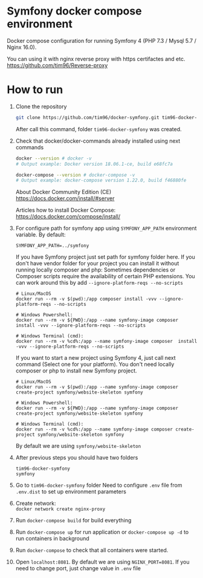 Symfony docker compose environment
==========================

Docker compose configuration for running Symfony 4 (PHP 7.3 / Mysql 5.7 / Nginx 16.0).

You can using it with nginx reverse proxy with https certifactes and etc.  
https://github.com/tim96/Reverse-proxy

# How to run

1. Clone the repository
    ```bash
    git clone https://github.com/tim96/docker-symfony.git tim96-docker-symfony
    ``` 

   After call this command, folder `tim96-docker-symfony` was created.

2. Check that docker/docker-commands already installed using next commands
    ```bash
    docker --version # docker -v
    # Output example: Docker version 18.06.1-ce, build e68fc7a

    docker-compose --version # docker-compose -v
    # Output example: docker-compose version 1.22.0, build f46880fe
    ```

    About Docker Community Edition (CE)  
    https://docs.docker.com/install/#server

    Articles how to install Docker Compose:  
    https://docs.docker.com/compose/install/

3. For configure path for symfony app using `SYMFONY_APP_PATH` environment variable. By default:  
   ```
   SYMFONY_APP_PATH=../symfony
   ```
   If you have Symfony project just set path for symfony folder here.
   If you don't have vendor folder for your project you can install it without running locally composer and php:
   Sometimes dependencies or Composer scripts require the availability of certain PHP extensions. 
   You can work around this by add `--ignore-platform-reqs --no-scripts`
   ```
   # Linux/MacOS
   docker run --rm -v $(pwd):/app composer install -vvv --ignore-platform-reqs --no-scripts
    
   # Windows Powershell:
   docker run --rm -v ${PWD}:/app --name symfony-image composer install -vvv --ignore-platform-reqs --no-scripts
    
   # Windows Terminal (cmd):
   docker run --rm -v %cd%:/app --name symfony-image composer  install -vvv --ignore-platform-reqs --no-scripts
   ```
   
   If you want to start a new project using Symfony 4, just call next command (Select one for your platform).
   You don't need locally composer or php to install new Symfony project.
   ```
   # Linux/MacOS
   docker run --rm -v $(pwd):/app --name symfony-image composer create-project symfony/website-skeleton symfony
    
   # Windows Powershell:
   docker run --rm -v ${PWD}:/app --name symfony-image composer create-project symfony/website-skeleton symfony
    
   # Windows Terminal (cmd):
   docker run --rm -v %cd%:/app --name symfony-image composer create-project symfony/website-skeleton symfony
   ```
   
   By default we are using `symfony/website-skeleton` 

4. After previous steps you should have two folders  
   ```
   tim96-docker-symfony
   symfony
   ``` 
   
5. Go to `tim96-docker-symfony` folder
   Need to configure `.env` file from `.env.dist` to set up environment parameters
   
6. Create network:  
   `docker network create nginx-proxy`

7. Run `docker-compose build` for build everything

8. Run `docker-compose up` for run application or `docker-compose up -d` to run containers in background

9. Run `docker-compose` to check that all containers were started.

10. Open `localhost:8081`. By default we are using `NGINX_PORT=8081`. If you need to change port, just change value in `.env` file
